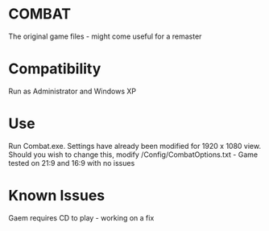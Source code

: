 # COMBAT


The original game files - might come useful for a remaster

# Compatibility


Run as Administrator and Windows XP

# Use

Run Combat.exe. Settings have already been modified for 1920 x 1080 view. Should you wish to change this, modify /Config/CombatOptions.txt - Game tested on 21:9 and 16:9 with no issues

# Known Issues

Gaem requires CD to play - working on a fix
